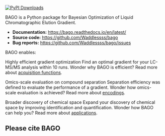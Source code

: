 [![PyPI Downloads](https://img.shields.io/pypi/dm/bago.svg?label=PyPI%20downloads)](
https://pypi.org/project/bago/)


BAGO is a Python package for Bayesian Optimization of Liquid Chromatographic Elution Gradient.

- **Documentation:** https://bago.readthedocs.io/en/latest/
- **Source code:** https://github.com/Waddlessss/bago
- **Bug reports:** https://github.com/Waddlessss/bago/issues

BAGO enables:

Highly efficient gradient optimization
    Find an optimal gradient for your LC-MS/MS analysis within 10 runs.
    Wonder why BAGO is efficient? Read more about [acquisition functions](https://bago.readthedocs.io/en/latest/acq-func.html).

Omics-scale evaluation on compound separation
    Separation efficiency was defined to evaluate the performance of a gradient.
    Wonder how omics-scale evaluation is achieved? Read more about [encodings](https://bago.readthedocs.io/en/latest/encodings.html).

Broader discovery of chemical space
    Expand your discovery of chemical space by improving identification and quantification.
    Wonder how BAGO can help you? Read more about [applications](https://bago.readthedocs.io/en/latest/applications.html).

## Please cite BAGO
